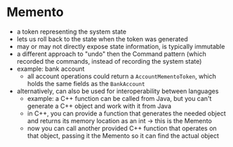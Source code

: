 # Memento

- a token representing the system state
- lets us roll back to the state when the token was generated
- may or may not directly expose state information, is typically immutable
- a different approach to "undo" then the Command pattern (which recorded the commands, instead of recording the system
  state)
- example: bank account
  - all account operations could return a `AccountMementoToken`, which holds the same fields as the `BankAccount`
- alternatively, can also be used for interoperability between languages
  - example: a C++ function can be called from Java, but you can't generate a C++ object and work with it from Java
  - in C++, you can provide a function that generates the needed object and returns its memory location as an int ->
    this is the Memento
  - now you can call another provided C++ function that operates on that object, passing it the Memento so it can find
    the actual object
